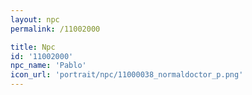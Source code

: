 ```yaml
---
layout: npc
permalink: /11002000

title: Npc
id: '11002000'
npc_name: 'Pablo'
icon_url: 'portrait/npc/11000038_normaldoctor_p.png'
---
```

